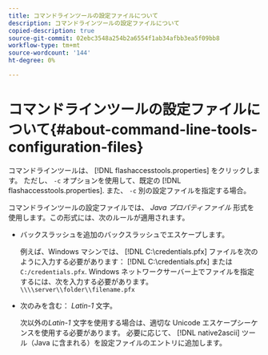 ```yaml
---
title: コマンドラインツールの設定ファイルについて
description: コマンドラインツールの設定ファイルについて
copied-description: true
source-git-commit: 02ebc3548a254b2a6554f1ab34afbb3ea5f09bb8
workflow-type: tm+mt
source-wordcount: '144'
ht-degree: 0%

---
```


# コマンドラインツールの設定ファイルについて{#about-command-line-tools-configuration-files}

コマンドラインツールは、 [!DNL flashaccesstools.properties] をクリックします。 ただし、 `-c` オプションを使用して、既定の [!DNL flashaccesstools.properties]. また、 `-c` 別の設定ファイルを指定する場合。

コマンドラインツールの設定ファイルでは、 *Java プロパティファイル* 形式を使用します。この形式には、次のルールが適用されます。

* バックスラッシュを追加のバックスラッシュでエスケープします。

  例えば、Windows マシンでは、 [!DNL C:\credentials.pfx] ファイルを次のように入力する必要があります： [!DNL C:\\credentials.pfx] または `C:/credentials.pfx`. Windows ネットワークサーバー上でファイルを指定するには、次を入力する必要があります。 `\\\\server\\folder\\filename.pfx`
* 次のみを含む： *Latin-1* 文字。

  次以外の&#x200B;*Latin-1* 文字を使用する場合は、適切な Unicode エスケープシーケンスを使用する必要があります。 必要に応じて、 [!DNL native2ascii] ツール（Java に含まれる）を設定ファイルのエントリに追加します。
